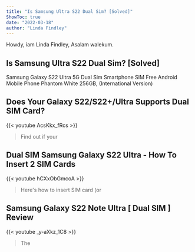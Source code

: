 ```yaml
---
title: "Is Samsung Ultra S22 Dual Sim? [Solved]"
ShowToc: true 
date: "2022-03-18"
author: "Linda Findley" 
---
```


Howdy, iam Linda Findley, Asalam walekum.
## Is Samsung Ultra S22 Dual Sim? [Solved]
Samsung Galaxy S22 Ultra 5G Dual Sim Smartphone SIM Free Android Mobile Phone Phantom White 256GB, (International Version)

## Does Your Galaxy S22/S22+/Ultra Supports Dual SIM Card?
{{< youtube AcsKkx_fRcs >}}
>Find out if your 

## Dual SIM Samsung Galaxy S22 Ultra - How To Insert 2 SIM Cards
{{< youtube hCXxObGmcoA >}}
>Here's how to insert SIM card (or 

## Samsung Galaxy S22 Note Ultra [ Dual SIM ] Review
{{< youtube _y-aXkz_1C8 >}}
>The 

